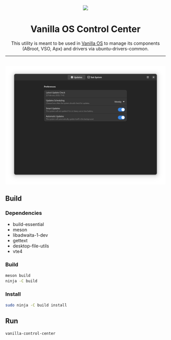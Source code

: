 <div align="center">
    <img src="data/icons/hicolor/scalable/apps/org.vanillaos.ControlCenter.svg" height="64">
    <h1>Vanilla OS Control Center</h1>
    <p>This utility is meant to be used in <a href="https://github.com/vanilla-os">Vanilla OS</a> 
    to manage its components (ABroot, VSO, Apx) and drivers via ubuntu-drivers-common.</p>
    <hr />
</a>
    <br />
    <img src="data/screenshot.png">
</div>


## Build
### Dependencies
- build-essential
- meson
- libadwaita-1-dev
- gettext
- desktop-file-utils
- vte4

### Build
```bash
meson build
ninja -C build
```

### Install
```bash
sudo ninja -C build install
```

## Run
```bash
vanilla-control-center
```
